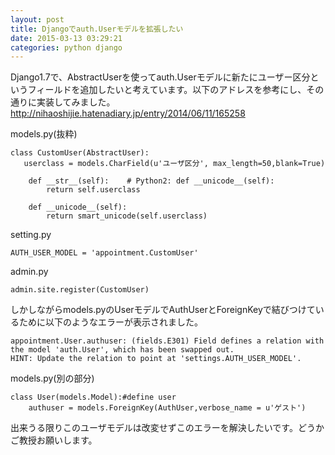 ```yaml
---
layout: post
title: Djangoでauth.Userモデルを拡張したい
date: 2015-03-13 03:29:21
categories: python django
---
```

<!-- {% raw %} -->
<p>Django1.7で、AbstractUserを使ってauth.Userモデルに新たにユーザー区分というフィールドを追加したいと考えています。以下のアドレスを参考にし、その通りに実装してみました。<a href="http://nihaoshijie.hatenadiary.jp/entry/2014/06/11/165258" rel="nofollow">http://nihaoshijie.hatenadiary.jp/entry/2014/06/11/165258</a></p>

<p>models.py(抜粋)  </p>

<pre><code>class CustomUser(AbstractUser):
   userclass = models.CharField(u'ユーザ区分', max_length=50,blank=True)

    def __str__(self):    # Python2: def __unicode__(self):
        return self.userclass

    def __unicode__(self):
        return smart_unicode(self.userclass)
</code></pre>

<p>setting.py</p>

<pre><code>AUTH_USER_MODEL = 'appointment.CustomUser'
</code></pre>

<p>admin.py</p>

<pre><code>admin.site.register(CustomUser)
</code></pre>

<p>しかしながらmodels.pyのUserモデルでAuthUserとForeignKeyで結びつけているために以下のようなエラーが表示されました。</p>

<pre><code>appointment.User.authuser: (fields.E301) Field defines a relation with the model 'auth.User', which has been swapped out.
HINT: Update the relation to point at 'settings.AUTH_USER_MODEL'.
</code></pre>

<p>models.py(別の部分)</p>

<pre><code>class User(models.Model):#define user
    authuser = models.ForeignKey(AuthUser,verbose_name = u'ゲスト')
</code></pre>

<p>出来うる限りこのユーザモデルは改変せずこのエラーを解決したいです。どうかご教授お願いします。</p>
<!-- {% endraw %} -->
